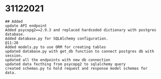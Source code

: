 # 31122021

    ## Added
    update API endpoint
    Added psycopg2==2.9.3 and replaced hardcoded dictionary with postgres database.
    Added database.py for SQLAlchemy configuration.
    @11:20
    Added models.py to use ORM for creating tables
    updated database.py with get_db function to connect postgres db with session.
    updated all the endpoints with new db connection
    updated data fecthing from psycopg2 to sqlalchemy query
    created schemas.py to hold request and response model schemas for data.
